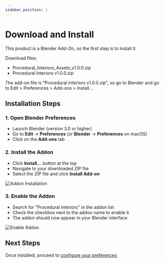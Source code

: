 ```yaml
---
sidebar_position: 1
---
```


# Download and Install

This product is a Blender Add-On, so the first step is to install it.

Download files:

- Procedural_Interiors_Assets_v1.0.0.zip
- Procedural Interiors v1.0.0.zip

The add-on file is "Procedural Interiors  v1.0.0.zip", so go to Blender and go to Edit > Preferences > Add-ons > Install…


## Installation Steps

### 1. Open Blender Preferences
- Launch Blender (version 3.0 or higher)
- Go to **Edit** → **Preferences** (or **Blender** → **Preferences** on macOS)
- Click on the **Add-ons** tab

### 2. Install the Addon
- Click **Install...** button at the top
- Navigate to your downloaded ZIP file
- Select the ZIP file and click **Install Add-on**

![Addon Installation](/assets/images/addon_prefs.png)

### 3. Enable the Addon
- Search for "Procedural Interiors" in the addon list
- Check the checkbox next to the addon name to enable it
- The addon should now appear in your Blender interface

![Enable Addon](/assets/images/addon_prefs_2.png)

## Next Steps

Once installed, proceed to [configure your preferences](preferences)
